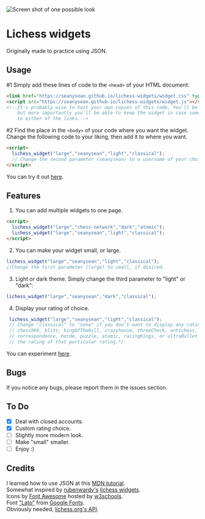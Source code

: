 ![Screen shot of one possible look](demo.png)
# Lichess widgets
Originally made to practice using JSON.

## Usage
#1 Simply add these lines of code to the `<head>` of your HTML document:

```html
<link href="https://seanysean.github.io/lichess-widgets/widget.css" type="text/css" rel="stylesheet">
<script src="https://seanysean.github.io/lichess-widgets/widget.js"></script>
<!--It's probably wise to host your own copies of this code. You'll be able to change it,
    but more importantly you'll be able to keep the widget in case something happens
    to either of the links.-->
```
#2 Find the place in the `<body>` of your code where you want the widget. Change the following code to your liking, then add it to where you want.
```html
<script>
  lichess_widget("large","seanysean","light","classical");
  // Change the second parameter (seanysean) to a username of your choice.
</script>
```
You can try it out [here](https://codepen.io/Chesswithsean/pen/GvzGxa).

## Features

1. You can add multiple widgets to one page.
```html
<script>
  lichess_widget("large","chess-network","dark","atomic");
  lichess_widget("large","seanysean","light","classical");
</script>
```
2. You can make your widget small, or large.
```js
lichess_widget("large","seanysean","light","classical"); 
//Change the first parameter (large) to small, if disired.
```
3. Light or dark theme.
Simply change the third parameter to "light" or "dark":

```js
lichess_widget("large","seanysean","dark","classical"); 
```

4. Display your rating of choice.
```js
 lichess_widget("large","seanysean","light","classical");
 // Change "classical" to "none" if you don't want to display any ratings,
 // chess960, blitz, kingOfTheHill, crazyhouse, threeCheck, antichess, bullet,
 // correspondence, horde, puzzle, atomic, racingKings, or ultraBullet to get 
 // the rating of that particular rating.*/
 ```

You can experiment [here](https://codepen.io/Chesswithsean/pen/GvzGxa).

## Bugs
If you notice any bugs, please report them in the issues section.

## To Do
- [x] Deal with closed accounts.
- [x] Custom rating choice.
- [ ] Slightly more modern look.
- [ ] Make "small" smaller.
- [ ] Enjoy :)

## Credits

I learned how to use JSON at this [MDN tutorial](https://developer.mozilla.org/en-US/docs/Learn/JavaScript/Objects/JSON). <br>
Somewhat inspired by [rubenwardy's](https://github.com/rubenwardy) [lichess widgets](https://github.com/rubenwardy/lichess_widgets).<br>
Icons by [Font Awesome](http://fontawesome.io/) hosted by [w3schools](https://www.w3schools.com/icons/fontawesome_icons_intro.asp).<br>
Font ["Lato"](https://fonts.googleapis.com/css?family=Lato) from [Google Fonts](https://fonts.google.com/).<br>
Obviously needed, [lichess.org's API](https://github.com/ornicar/lila#http-api).
